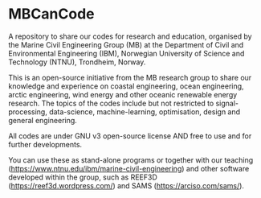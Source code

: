 # MBCanCode
A repository to share our codes for research and education, organised by the Marine Civil Engineering Group (MB) at the Department of Civil and Environmental Engineering (IBM), Norwegian University of Science and Technology (NTNU), Trondheim, Norway.

This is an open-source initiative from the MB research group to share our knowledge and experience on coastal engineering, ocean engineering, arctic engineering, wind energy and other oceanic renewable energy research. The topics of the codes include but not restricted to signal-processing, data-science, machine-learning, optimisation, design and general engineering.

All codes are under GNU v3 open-source license AND free to use and for further developments.

You can use these as stand-alone programs or together with our teaching (https://www.ntnu.edu/ibm/marine-civil-engineering) and other software developed within the group, such as REEF3D (https://reef3d.wordpress.com/) and SAMS (https://arciso.com/sams/). 



